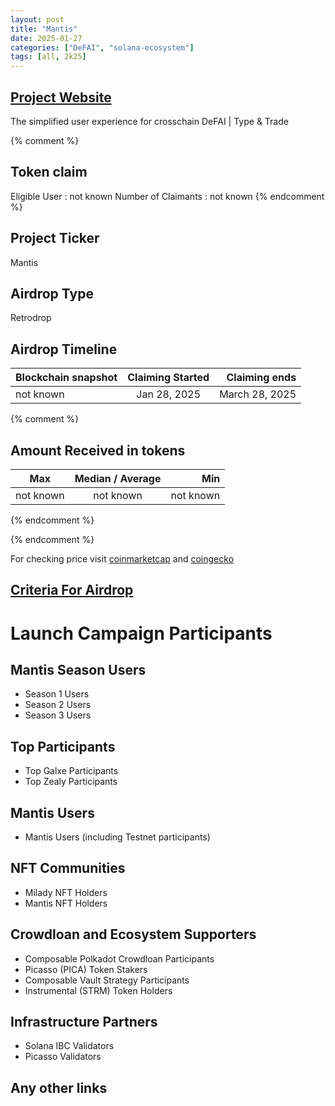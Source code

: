 ```yaml
---
layout: post
title: "Mantis"
date: 2025-01-27
categories: ["DeFAI", "solana-ecosystem"]
tags: [all, 2k25]
---
```


## [Project Website](https://www.mantis.app/)

The simplified user experience for crosschain DeFAI | Type & Trade

{% comment %}

## Token claim

Eligible User : not known
Number of Claimants : not known
{% endcomment %}

## Project Ticker

Mantis

## Airdrop Type

Retrodrop

## Airdrop Timeline

| Blockchain snapshot | Claiming Started |  Claiming ends |
| ------------------- | :--------------: | -------------: |
| not known           |   Jan 28, 2025   | March 28, 2025 |

{% comment %}

## Amount Received in tokens

| Max       | Median / Average |       Min |
| --------- | :--------------: | --------: |
| not known |    not known     | not known |

{% endcomment %}

{% endcomment %}

For checking price visit [coinmarketcap](https://coinmarketcap.com/currencies/) and [coingecko](https://www.coingecko.com/en/coins/)

## [Criteria For Airdrop](https://x.com/mantis/status/1883964113530826947)

# Launch Campaign Participants

## Mantis Season Users

- Season 1 Users
- Season 2 Users
- Season 3 Users

## Top Participants

- Top Galxe Participants
- Top Zealy Participants

## Mantis Users

- Mantis Users (including Testnet participants)

## NFT Communities

- Milady NFT Holders
- Mantis NFT Holders

## Crowdloan and Ecosystem Supporters

- Composable Polkadot Crowdloan Participants
- Picasso (PICA) Token Stakers
- Composable Vault Strategy Participants
- Instrumental (STRM) Token Holders

## Infrastructure Partners

- Solana IBC Validators
- Picasso Validators

## Any other links
